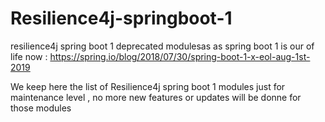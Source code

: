 # Resilience4j-springboot-1
resilience4j spring boot 1 deprecated modulesas as spring boot 1 is our of life now :
https://spring.io/blog/2018/07/30/spring-boot-1-x-eol-aug-1st-2019

We keep here the list of Resilience4j spring boot 1 modules just for maintenance level , no more new features or updates will be donne for those modules 
